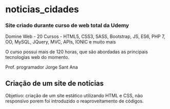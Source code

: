<h1>noticias_cidades</h1>
<h3> Site criado durante curso de web total da Udemy</h3>
<p>Domine Web - 20 Cursos - HTML5, CSS3, SASS, Bootstrap, JS, ES6, PHP 7, OO, MySQL, JQuery, MVC, APIs, IONIC e muito mais</p>
<p>O curso possui mais de 120 horas, que são abordadas as principais tecnologias web do momento.</p>
<p>Prof. programador Jorge Sant Ana</p>
<h2>Criação de um site de notícias</h2>
<p>Objetivo: criação de um site estático utilizando HTML e CSS, não responsivo porem foi introduzido o reaproveitamento de códigos.</p>

